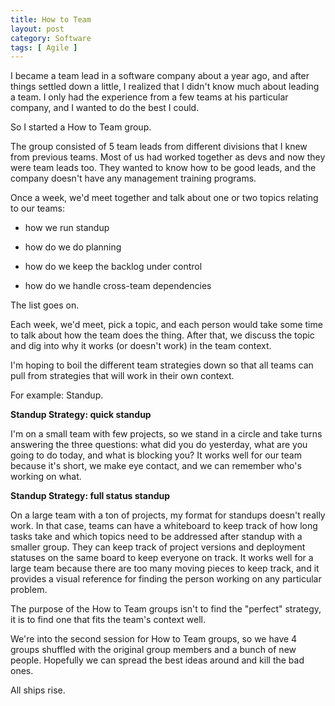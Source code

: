 ```yaml
---
title: How to Team
layout: post
category: Software
tags: [ Agile ]
---
```

I became a team lead in a software company about a year ago, and after things settled down a little, I realized that I didn't know much about leading a team. I only had the experience from a few teams at his particular company, and I wanted to do the best I could.

So I started a How to Team group.

The group consisted of 5 team leads from different divisions that I knew from previous teams. Most of us had worked together as devs and now they were team leads too. They wanted to know how to be good leads, and the company doesn't have any management training programs.

Once a week, we'd meet together and talk about one or two topics relating to our teams:
  
* how we run standup
  
* how do we do planning
  
* how do we keep the backlog under control
  
* how do we handle cross-team dependencies

The list goes on.

Each week, we'd meet, pick a topic, and each person would take some time to talk about how the team does the thing. After that, we discuss the topic and dig into why it works (or doesn't work) in the team context.

I'm hoping to boil the different team strategies down so that all teams can pull from strategies that will work in their own context.

For example: Standup.

**Standup Strategy: quick standup**
  
I'm on a small team with few projects, so we stand in a circle and take turns answering the three questions: what did you do yesterday, what are you going to do today, and what is blocking you? It works well for our team because it's short, we make eye contact, and we can remember who's working on what.

**Standup Strategy: full status standup**
  
On a large team with a ton of projects, my format for standups doesn't really work. In that case, teams can have a whiteboard to keep track of how long tasks take and which topics need to be addressed after standup with a smaller group. They can keep track of project versions and deployment statuses on the same board to keep everyone on track. It works well for a large team because there are too many moving pieces to keep track, and it provides a visual reference for finding the person working on any particular problem.

The purpose of the How to Team groups isn't to find the "perfect" strategy, it is to find one that fits the team's context well.

We're into the second session for How to Team groups, so we have 4 groups shuffled with the original group members and a bunch of new people. Hopefully we can spread the best ideas around and kill the bad ones.

All ships rise.